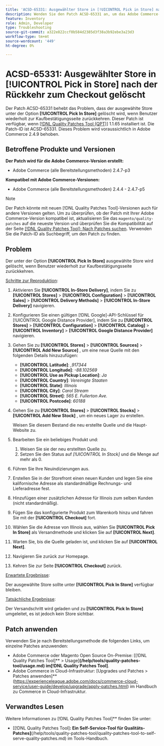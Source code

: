 ```yaml
---
title: 'ACSD-65331: Ausgewählter Store in [!UICONTROL Pick in Store] nach der Rückkehr zum Checkout gelöscht'
description: Wenden Sie den Patch ACSD-65331 an, um das Adobe Commerce-Problem zu beheben, bei dem der unter der Option [!UICONTROL Pick In Store] ausgewählte Store gelöscht wird, wenn Benutzer wiederholt zur Kaufbestätigungsseite zurückkehren.
feature: Inventory
role: Admin, Developer
type: Troubleshooting
source-git-commit: a322e822ccf0b584d2385d3f38a3b92ebe3a23d3
workflow-type: tm+mt
source-wordcount: '449'
ht-degree: 0%

---
```



# ACSD-65331: Ausgewählter Store in **[!UICONTROL Pick in Store]** nach der Rückkehr zum Checkout gelöscht

Der Patch ACSD-65331 behebt das Problem, dass der ausgewählte Store unter der Option **[!UICONTROL Pick In Store]** gelöscht wird, wenn Benutzer wiederholt zur Kaufbestätigungsseite zurückkehren. Dieser Patch ist verfügbar, wenn [[!DNL Quality Patches Tool (QPT)]](/help/tools/quality-patches-tool/quality-patches-tool-to-self-serve-quality-patches.md) 1.1.65 installiert ist. Die Patch-ID ist ACSD-65331. Dieses Problem wird voraussichtlich in Adobe Commerce 2.4.9 behoben.

## Betroffene Produkte und Versionen

**Der Patch wird für die Adobe Commerce-Version erstellt:**

* Adobe Commerce (alle Bereitstellungsmethoden) 2.4.7-p3

**Kompatibel mit Adobe Commerce-Versionen:**

* Adobe Commerce (alle Bereitstellungsmethoden) 2.4.4 - 2.4.7-p5

>[!NOTE]
>
>Der Patch könnte mit neuen [!DNL Quality Patches Tool]-Versionen auch für andere Versionen gelten. Um zu überprüfen, ob der Patch mit Ihrer Adobe Commerce-Version kompatibel ist, aktualisieren Sie das `magento/quality-patches` auf die neueste Version und überprüfen Sie die Kompatibilität auf der Seite [[!DNL Quality Patches Tool]: Nach Patches suchen](https://experienceleague.adobe.com/tools/commerce-quality-patches/index.html). Verwenden Sie die Patch-ID als Suchbegriff, um den Patch zu finden.

## Problem

Der unter der Option **[!UICONTROL Pick In Store]** ausgewählte Store wird gelöscht, wenn Benutzer wiederholt zur Kaufbestätigungsseite zurückkehren.

<u>Schritte zur Reproduktion</u>:

1. Aktivieren Sie **[!UICONTROL In-Store Delivery]**, indem Sie zu **[!UICONTROL Stores]** > **[!UICONTROL Configuration]** > **[!UICONTROL Sales]** > **[!UICONTROL Delivery Methods]** > **[!UICONTROL In-Store Delivery]** navigieren.
1. Konfigurieren Sie einen gültigen [!DNL Google]-API-Schlüssel für [!UICONTROL Google Distance Provider], indem Sie zu **[!UICONTROL Stores]** > **[!UICONTROL Configuration]** > **[!UICONTROL Catalog]** > **[!UICONTROL Inventory]** > **[!UICONTROL Google Distance Provider]** navigieren.
1. Gehen Sie zu **[!UICONTROL Stores]** > **[!UICONTROL Sources]** > **[!UICONTROL Add New Source]** , um eine neue Quelle mit den folgenden Details hinzuzufügen:

   * **[!UICONTROL Latitude]**: *,917344*
   * **[!UICONTROL Longitude]**: *-88.102569*
   * **[!UICONTROL Use as Pickup Location]**: *Ja*
   * **[!UICONTROL Country]**: *Vereinigte Staaten*
   * **[!UICONTROL State]**: *Illinois*
   * **[!UICONTROL City]**: *Carol Stream*
   * **[!UICONTROL Street]**: *565 E. Fullerton Ave.*
   * **[!UICONTROL Postcode]**: *60188*

1. Gehen Sie zu **[!UICONTROL Stores]** > **[!UICONTROL Stocks]** > **[!UICONTROL Add New Stock]** , um ein neues Lager zu erstellen.

   Weisen Sie diesem Bestand die neu erstellte Quelle und die Haupt-Website zu.
1. Bearbeiten Sie ein beliebiges Produkt und:

   1. Weisen Sie sie der neu erstellten Quelle zu.
   1. Setzen Sie den Status auf *[!UICONTROL In Stock]* und die Menge auf mehr als 0.

1. Führen Sie Ihre Neuindizierungen aus.
1. Erstellen Sie in der Storefront einen neuen Kunden und legen Sie eine kalifornische Adresse als standardmäßige Rechnungs- und Lieferadresse fest.
1. Hinzufügen einer zusätzlichen Adresse für Illinois zum selben Kunden (nicht standardmäßig).
1. Fügen Sie das konfigurierte Produkt zum Warenkorb hinzu und fahren Sie mit der **[!UICONTROL Checkout]** fort.
1. Wählen Sie die Adresse von Illinois aus, wählen Sie **[!UICONTROL Pick In Store]** als Versandmethode und klicken Sie auf **[!UICONTROL Next]**.
1. Warten Sie, bis die Quelle geladen ist, und klicken Sie auf **[!UICONTROL Next]**.
1. Navigieren Sie zurück zur Homepage.
1. Kehren Sie zur Seite **[!UICONTROL Checkout]** zurück.

<u>Erwartete Ergebnisse</u>:

Der ausgewählte Store sollte unter **[!UICONTROL Pick In Store]** verfügbar bleiben.

<u>Tatsächliche Ergebnisse</u>:

Der Versandschritt wird geladen und zu **[!UICONTROL Pick In Store]** umgeleitet, es ist jedoch kein Store sichtbar.

## Patch anwenden

Verwenden Sie je nach Bereitstellungsmethode die folgenden Links, um einzelne Patches anzuwenden:

* Adobe Commerce oder Magento Open Source On-Premise: [[!DNL Quality Patches Tool]** > Usage]**(/help/tools/quality-patches-tool/usage.md) im[!DNL Quality Patches Tool]**.
* Adobe Commerce in Cloud-Infrastruktur: [Upgrades und Patches > Patches anwenden]**(https://experienceleague.adobe.com/docs/commerce-cloud-service/user-guide/develop/upgrade/apply-patches.html) im Handbuch zu Commerce in Cloud-Infrastruktur.

## Verwandtes Lesen

Weitere Informationen zu [!DNL Quality Patches Tool]** finden Sie unter:

* [[!DNL Quality Patches Tool]**: Ein Self-Service-Tool für Qualitäts-Patches]**(/help/tools/quality-patches-tool/quality-patches-tool-to-self-serve-quality-patches.md) im Tools-Handbuch.
